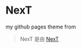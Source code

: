 # NexT

my github pages theme from

 > NexT 是由 [NexT](https://github.com/Simpleyyt/jekyll-theme-next)
